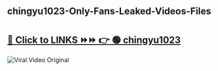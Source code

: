 
 ## chingyu1023-Only-Fans-Leaked-Videos-Files

# <h2><a href="https://mediaupload.pro?chingyu1023">🔗 Click to LINKS ⏩⏩ 👉 🟢 chingyu1023 </a></h2>

<a href="https://mediaupload.pro?chingyu1023" rel="nofollow" data-target="animated-image.originalLink"><img src="https://i.ibb.co.com/xMMVF88/686577567.gif" alt="Viral Video Original" style="max-width: 100%; display: inline-block;" data-target="animated-image.originalImage"></a>